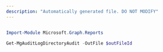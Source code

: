 ```yaml
---
description: "Automatically generated file. DO NOT MODIFY"
---
```


```powershell

Import-Module Microsoft.Graph.Reports

Get-MgAuditLogDirectoryAudit -OutFile $outFileId

```